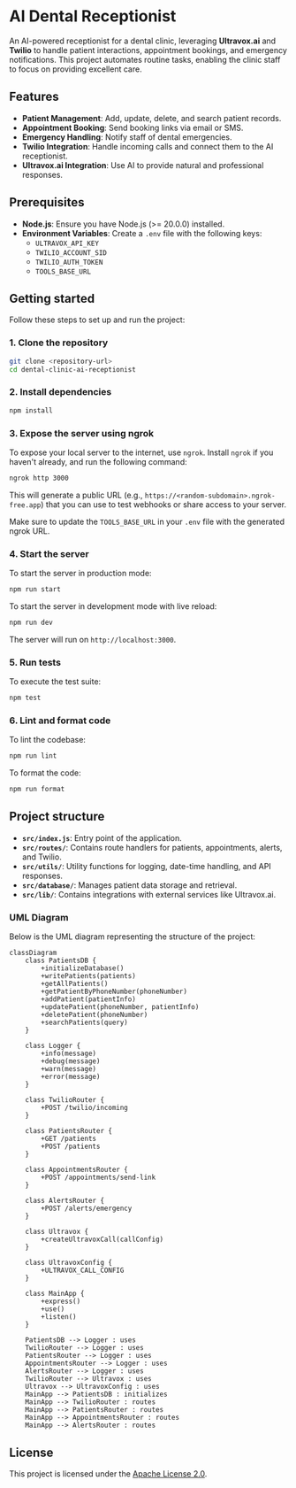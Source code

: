 # AI Dental Receptionist

An AI-powered receptionist for a dental clinic, leveraging **Ultravox.ai** and **Twilio** to handle patient interactions, appointment bookings, and emergency notifications. This project automates routine tasks, enabling the clinic staff to focus on providing excellent care.

## Features

- **Patient Management**: Add, update, delete, and search patient records.
- **Appointment Booking**: Send booking links via email or SMS.
- **Emergency Handling**: Notify staff of dental emergencies.
- **Twilio Integration**: Handle incoming calls and connect them to the AI receptionist.
- **Ultravox.ai Integration**: Use AI to provide natural and professional responses.

## Prerequisites

- **Node.js**: Ensure you have Node.js (>= 20.0.0) installed.
- **Environment Variables**: Create a `.env` file with the following keys:
    - `ULTRAVOX_API_KEY`
    - `TWILIO_ACCOUNT_SID`
    - `TWILIO_AUTH_TOKEN`
    - `TOOLS_BASE_URL`

## Getting started

Follow these steps to set up and run the project:

### 1. Clone the repository

```bash
git clone <repository-url>
cd dental-clinic-ai-receptionist
```

### 2. Install dependencies

```bash
npm install
```

### 3. Expose the server using ngrok

To expose your local server to the internet, use `ngrok`. Install `ngrok` if you haven't already, and run the following command:

```bash
ngrok http 3000
```

This will generate a public URL (e.g., `https://<random-subdomain>.ngrok-free.app`) that you can use to test webhooks or share access to your server.

Make sure to update the `TOOLS_BASE_URL` in your `.env` file with the generated ngrok URL.

### 4. Start the server

To start the server in production mode:

```bash
npm run start
```

To start the server in development mode with live reload:

```bash
npm run dev
```

The server will run on `http://localhost:3000`.

### 5. Run tests

To execute the test suite:

```bash
npm test
```

### 6. Lint and format code

To lint the codebase:

```bash
npm run lint
```

To format the code:

```bash
npm run format
```

## Project structure

- **`src/index.js`**: Entry point of the application.
- **`src/routes/`**: Contains route handlers for patients, appointments, alerts, and Twilio.
- **`src/utils/`**: Utility functions for logging, date-time handling, and API responses.
- **`src/database/`**: Manages patient data storage and retrieval.
- **`src/lib/`**: Contains integrations with external services like Ultravox.ai.

### UML Diagram

Below is the UML diagram representing the structure of the project:

```mermaid
classDiagram
    class PatientsDB {
        +initializeDatabase()
        +writePatients(patients)
        +getAllPatients()
        +getPatientByPhoneNumber(phoneNumber)
        +addPatient(patientInfo)
        +updatePatient(phoneNumber, patientInfo)
        +deletePatient(phoneNumber)
        +searchPatients(query)
    }

    class Logger {
        +info(message)
        +debug(message)
        +warn(message)
        +error(message)
    }

    class TwilioRouter {
        +POST /twilio/incoming
    }

    class PatientsRouter {
        +GET /patients
        +POST /patients
    }

    class AppointmentsRouter {
        +POST /appointments/send-link
    }

    class AlertsRouter {
        +POST /alerts/emergency
    }

    class Ultravox {
        +createUltravoxCall(callConfig)
    }

    class UltravoxConfig {
        +ULTRAVOX_CALL_CONFIG
    }

    class MainApp {
        +express()
        +use()
        +listen()
    }

    PatientsDB --> Logger : uses
    TwilioRouter --> Logger : uses
    PatientsRouter --> Logger : uses
    AppointmentsRouter --> Logger : uses
    AlertsRouter --> Logger : uses
    TwilioRouter --> Ultravox : uses
    Ultravox --> UltravoxConfig : uses
    MainApp --> PatientsDB : initializes
    MainApp --> TwilioRouter : routes
    MainApp --> PatientsRouter : routes
    MainApp --> AppointmentsRouter : routes
    MainApp --> AlertsRouter : routes
```

## License

This project is licensed under the [Apache License 2.0](LICENSE).
